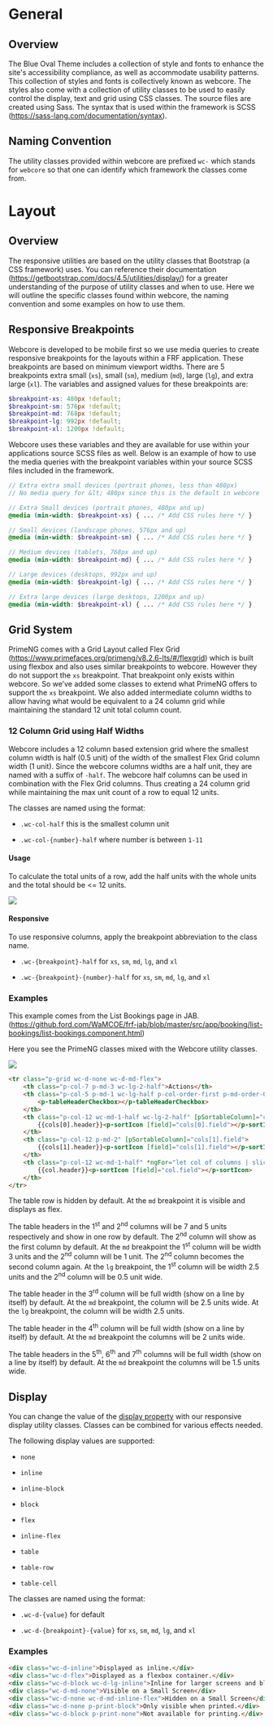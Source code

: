 # General

## Overview

The Blue Oval Theme includes a collection of style and fonts to enhance the site's accessibility compliance, as well as accommodate usability patterns. This collection of styles and fonts is collectively known as webcore. The styles also come with a collection of
utility classes to be used to easily control the display, text and grid
using CSS classes. The source files are created using Sass. The syntax
that is used within the framework is SCSS
(<u>https://sass-lang.com/documentation/syntax</u>).

## Naming Convention

The utility classes provided within webcore are prefixed `wc-` which
stands for `webcore` so that one can identify which framework the classes
come from.

# Layout

## Overview

The responsive utilities are based on the utility classes that Bootstrap
(a CSS framework) uses. You can reference their documentation
(<u>https://getbootstrap.com/docs/4.5/utilities/display/</u>)
for a greater understanding of the purpose of utility classes and when
to use. Here we will outline the specific classes found within webcore,
the naming convention and some examples on how to use them.

## Responsive Breakpoints

Webcore is developed to be mobile first so we use media queries to
create responsive breakpoints for the layouts within a FRF application.
These breakpoints are based on minimum viewport widths. There are 5
breakpoints extra small (`xs`), small (`sm`), medium (`md`), large (`lg`), and
extra large (`xl`). The variables and assigned values for these
breakpoints are:

```scss
$breakpoint-xs: 480px !default;
$breakpoint-sm: 576px !default;
$breakpoint-md: 768px !default;
$breakpoint-lg: 992px !default;
$breakpoint-xl: 1200px !default;
```

Webcore uses these variables and they are available for use within your
applications source SCSS files as well. Below is an example of how to
use the media queries with the breakpoint variables within your source
SCSS files included in the framework.

```scss
// Extra extra small devices (portrait phones, less than 480px)
// No media query for &lt; 480px since this is the default in webcore

// Extra Small devices (portrait phones, 480px and up)
@media (min-width: $breakpoint-xs) { ... /* Add CSS rules here */ }

// Small devices (landscape phones, 576px and up)
@media (min-width: $breakpoint-sm) { ... /* Add CSS rules here */ }

// Medium devices (tablets, 768px and up)
@media (min-width: $breakpoint-md) { ... /* Add CSS rules here */ }

// Large devices (desktops, 992px and up)
@media (min-width: $breakpoint-lg) { ... /* Add CSS rules here */ }

// Extra large devices (large desktops, 1200px and up)
@media (min-width: $breakpoint-xl) { ... /* Add CSS rules here */ }
```

## Grid System

PrimeNG comes with a Grid Layout called Flex Grid
(<u><https://www.primefaces.org/primeng/v8.2.6-lts/#/flexgrid></u>) which is
built using flexbox and also uses similar breakpoints to webcore.
However they do not support the `xs` breakpoint. That breakpoint only
exists within webcore. So we’ve added some classes to extend what
PrimeNG offers to support the `xs` breakpoint. We also added intermediate
column widths to allow having what would be equivalent to a 24 column
grid while maintaining the standard 12 unit total column count.

### 12 Column Grid using Half Widths

Webcore includes a 12 column based extension grid where the smallest
column width is half (0.5 unit) of the width of the smallest Flex Grid
column width (1 unit). Since the webcore columns widths are a half unit,
they are named with a suffix of `-half`. The webcore half columns can be
used in combination with the Flex Grid columns. Thus creating a 24
column grid while maintaining the max unit count of a row to equal 12
units.

The classes are named using the format:

-   `.wc-col-half` this is the smallest column unit

-   `.wc-col-{number}-half` where number is between `1-11`

#### Usage

To calculate the total units of a row, add the half units with
the whole units and the total should be &lt;= 12 units.

![](documentation/images/webcore-css-grid.svg)

#### Responsive

To use responsive columns, apply the breakpoint abbreviation to the
class name.

-   `.wc-{breakpoint}-half` for `xs`, `sm`, `md`, `lg`, and `xl`

-   `.wc-{breakpoint}-{number}-half` for `xs`, `sm`, `md`, `lg`, and `xl`

### Examples

This example comes from the List Bookings page in JAB.
(<u><https://github.ford.com/WaMCOE/frf-jab/blob/master/src/app/booking/list-bookings/list-bookings.component.html></u>)

Here you see the PrimeNG classes mixed with the Webcore utility classes.

![](documentation/images/webcore-css-grid-responsive.svg)

```html
<tr class="p-grid wc-d-none wc-d-md-flex">
	<th class="p-col-7 p-md-3 wc-lg-2-half">Actions</th>
	<th class="p-col-5 p-md-1 wc-lg-half p-col-order-first p-md-order-0">
		<p-tableHeaderCheckbox></p-tableHeaderCheckbox>
	</th>
	<th class="p-col-12 wc-md-1-half wc-lg-2-half" [pSortableColumn]="cols[0].field">
		{{cols[0].header}}<p-sortIcon [field]="cols[0].field"></p-sortIcon>
	</th>
	<th class="p-col-12 p-md-2" [pSortableColumn]="cols[1].field">
		{{cols[1].header}}<p-sortIcon [field]="cols[1].field"></p-sortIcon>
	</th>
	<th class="p-col-12 wc-md-1-half" *ngFor="let col of columns | slice:2" [pSortableColumn]="col.field">
		{{col.header}}<p-sortIcon [field]="col.field"></p-sortIcon>
	</th>
</tr>
```

The table row is hidden by default. At the `md` breakpoint it is visible and displays as flex.

The table headers in the 1<sup>st</sup> and 2<sup>nd</sup> columns will be 7 and 5 units respectively and show in one row by default. The 2<sup>nd</sup> column will show as the first column by default. At the `md` breakpoint the 1<sup>st</sup> column will be width 3 units and the 2<sup>nd</sup> column will be 1 unit. The 2<sup>nd</sup> column becomes the second column again. At the `lg` breakpoint, the 1<sup>st</sup> column will be width 2.5 units and the 2<sup>nd</sup> column will be 0.5 unit wide.

The table header in the 3<sup>rd</sup> column will be full width (show on a line by itself) by default. At the `md` breakpoint, the column will be 2.5 units wide. At the `lg` breakpoint, the column will be width 2.5 units.

The table header in the 4<sup>th</sup> column will be full width (show on a line by itself) by default. At the `md` breakpoint the columns will be 2 units wide.

The table headers in the 5<sup>th</sup>, 6<sup>th</sup> and 7<sup>th</sup> columns will be full width (show on a line by itself) by default. At the `md` breakpoint the columns will be 1.5 units wide.

## Display

You can change the value of
the [<u>display property</u>](https://developer.mozilla.org/en-US/docs/Web/CSS/display) with
our responsive display utility classes. Classes can be combined for
various effects needed.

The following display values are supported:

-   `none`

-   `inline`

-   `inline-block`

-   `block`

-   `flex`

-   `inline-flex`

-   `table`

-   `table-row`

-   `table-cell`

The classes are named using the format:

-   `.wc-d-{value}` for default

-   `.wc-d-{breakpoint}-{value}` for `xs`, `sm`, `md`, `lg`, and `xl`

### Examples

```html
<div class="wc-d-inline">Displayed as inline.</div>
<div class="wc-d-flex">Displayed as a flexbox container.</div>
<div class="wc-d-block wc-d-lg-inline">Inline for larger screens and block for others.</div>
<div class="wc-d-md-none">Visible on a Small Screen</div>
<div class="wc-d-none wc-d-md-inline-flex">Hidden on a Small Screen</div>
<div class="wc-d-none p-print-block">Only visible when printed.</div>
<div class="wc-d-block p-print-none">Not available for printing.</div>
```
